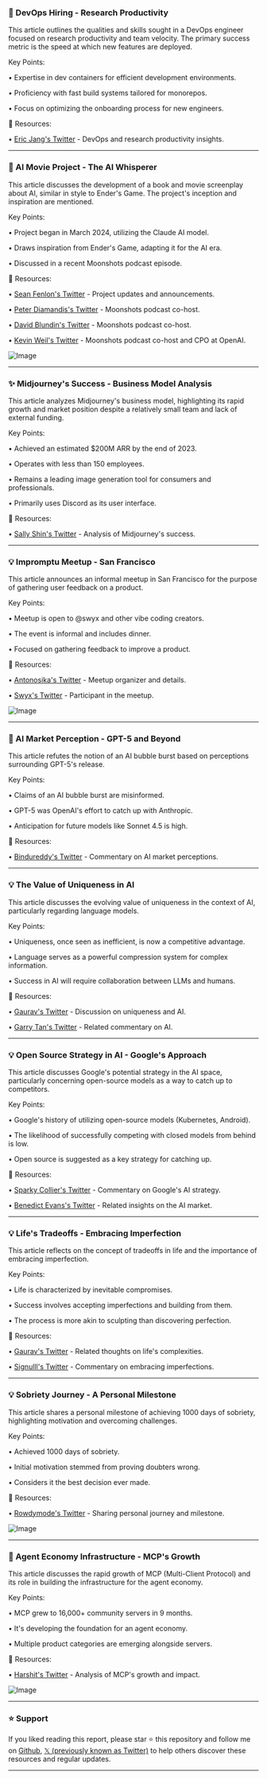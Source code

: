 ### 🤖 DevOps Hiring - Research Productivity

This article outlines the qualities and skills sought in a DevOps engineer focused on research productivity and team velocity.  The primary success metric is the speed at which new features are deployed.

Key Points:

• Expertise in dev containers for efficient development environments.

• Proficiency with fast build systems tailored for monorepos.


•  Focus on optimizing the onboarding process for new engineers.


🔗 Resources:

• [Eric Jang's Twitter](https://x.com/ericjang11) -  DevOps and research productivity insights.


---
### 🚀 AI Movie Project - The AI Whisperer

This article discusses the development of a book and movie screenplay about AI, similar in style to Ender's Game.  The project's inception and inspiration are mentioned.

Key Points:

• Project began in March 2024, utilizing the Claude AI model.


•  Draws inspiration from Ender's Game, adapting it for the AI era.


•  Discussed in a recent Moonshots podcast episode.


🔗 Resources:

• [Sean Fenlon's Twitter](https://x.com/seanfenlon) - Project updates and announcements.

• [Peter Diamandis's Twitter](https://x.com/PeterDiamandis) - Moonshots podcast co-host.

• [David Blundin's Twitter](https://x.com/DavidBlundin) - Moonshots podcast co-host.

• [Kevin Weil's Twitter](https://x.com/kevinweil) - Moonshots podcast co-host and CPO at OpenAI.

![Image](https://pbs.twimg.com/amplify_video_thumb/1959425638072303616/img/cxhjxY9hu1NJoRP8.jpg)


---
### ✨ Midjourney's Success - Business Model Analysis

This article analyzes Midjourney's business model, highlighting its rapid growth and market position despite a relatively small team and lack of external funding.

Key Points:

• Achieved an estimated $200M ARR by the end of 2023.


• Operates with less than 150 employees.


• Remains a leading image generation tool for consumers and professionals.


• Primarily uses Discord as its user interface.


🔗 Resources:

• [Sally Shin's Twitter](https://x.com/sallyshin) -  Analysis of Midjourney's success.


---
### 💡 Impromptu Meetup - San Francisco

This article announces an informal meetup in San Francisco for the purpose of gathering user feedback on a product.

Key Points:

•  Meetup is open to @swyx and other vibe coding creators.


• The event is informal and includes dinner.


•  Focused on gathering feedback to improve a product.


🔗 Resources:

• [Antonosika's Twitter](https://x.com/antonosika) -  Meetup organizer and details.

• [Swyx's Twitter](https://x.com/swyx) -  Participant in the meetup.

![Image](https://pbs.twimg.com/media/GzEkMm0bAAAWObQ?format=jpg&name=small)


---
### 🤖 AI Market Perception - GPT-5 and Beyond

This article refutes the notion of an AI bubble burst based on perceptions surrounding GPT-5's release.

Key Points:

• Claims of an AI bubble burst are misinformed.


• GPT-5 was OpenAI's effort to catch up with Anthropic.


•  Anticipation for future models like Sonnet 4.5 is high.


🔗 Resources:

• [Bindureddy's Twitter](https://x.com/bindureddy) -  Commentary on AI market perceptions.


---
### 💡 The Value of Uniqueness in AI

This article discusses the evolving value of uniqueness in the context of AI, particularly regarding language models.

Key Points:

• Uniqueness, once seen as inefficient, is now a competitive advantage.


• Language serves as a powerful compression system for complex information.


• Success in AI will require collaboration between LLMs and humans.


🔗 Resources:

• [Gaurav's Twitter](https://x.com/Gaurav1105) -  Discussion on uniqueness and AI.

• [Garry Tan's Twitter](https://x.com/garrytan) - Related commentary on AI.


---
### 💡 Open Source Strategy in AI - Google's Approach

This article discusses Google's potential strategy in the AI space, particularly concerning open-source models as a way to catch up to competitors.

Key Points:

•  Google's history of utilizing open-source models (Kubernetes, Android).


• The likelihood of successfully competing with closed models from behind is low.


• Open source is suggested as a key strategy for catching up.



🔗 Resources:

• [Sparky Collier's Twitter](https://x.com/sparkycollier) - Commentary on Google's AI strategy.

• [Benedict Evans's Twitter](https://x.com/bgurley) -  Related insights on the AI market.



---
### 💡 Life's Tradeoffs - Embracing Imperfection

This article reflects on the concept of tradeoffs in life and the importance of embracing imperfection.

Key Points:

• Life is characterized by inevitable compromises.


• Success involves accepting imperfections and building from them.


• The process is more akin to sculpting than discovering perfection.


🔗 Resources:

• [Gaurav's Twitter](https://x.com/Gaurav1105) -  Related thoughts on life's complexities.

• [Signulll's Twitter](https://x.com/signulll) -  Commentary on embracing imperfections.


---
### 💡 Sobriety Journey - A Personal Milestone

This article shares a personal milestone of achieving 1000 days of sobriety, highlighting motivation and overcoming challenges.

Key Points:

• Achieved 1000 days of sobriety.


•  Initial motivation stemmed from proving doubters wrong.


•  Considers it the best decision ever made.


🔗 Resources:

• [Rowdymode's Twitter](https://x.com/Rowdymode) -  Sharing personal journey and milestone.

![Image](https://pbs.twimg.com/media/GzE29PnbgAAMhs4?format=jpg&name=small)


---
### 🚀 Agent Economy Infrastructure - MCP's Growth

This article discusses the rapid growth of MCP (Multi-Client Protocol) and its role in building the infrastructure for the agent economy.


Key Points:

•  MCP grew to 16,000+ community servers in 9 months.


•  It's developing the foundation for an agent economy.


•  Multiple product categories are emerging alongside servers.


🔗 Resources:

• [Harshit's Twitter](https://x.com/dswharshit) - Analysis of MCP's growth and impact.

![Image](https://pbs.twimg.com/media/GzEbx5paEAAwZxl?format=jpg&name=small)


---

### ⭐️ Support

If you liked reading this report, please star ⭐️ this repository and follow me on [Github](https://github.com/Drix10), [𝕏 (previously known as Twitter)](https://x.com/DRIX_10_) to help others discover these resources and regular updates.

---
